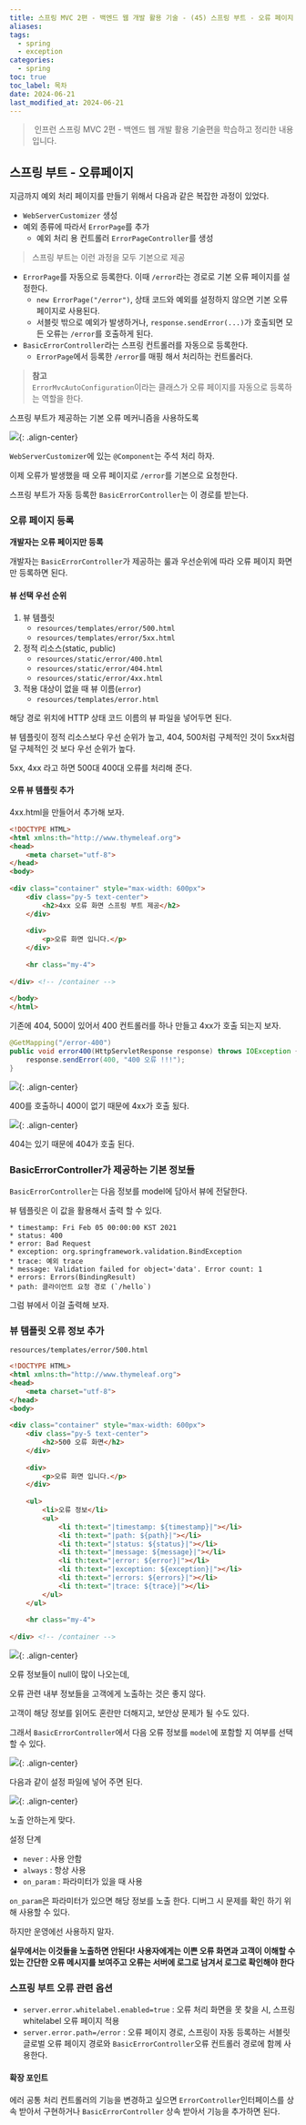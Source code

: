 ```yaml
---
title: 스프링 MVC 2편 - 백엔드 웹 개발 활용 기술 - (45) 스프링 부트 - 오류 페이지
aliases: 
tags:
  - spring
  - exception
categories:
  - spring
toc: true
toc_label: 목차
date: 2024-06-21
last_modified_at: 2024-06-21
---
```


>  인프런 스프링 MVC 2편 - 백엔드 웹 개발 활용 기술편을 학습하고 정리한 내용 입니다.

## 스프링 부트 - 오류페이지 

지금까지 예외 처리 페이지를 만들기 위해서 다음과 같은 복잡한 과정이 있었다.

- `WebServerCustomizer` 생성
- 예외 종류에 따라서 `ErrorPage`를 추가
	- 예외 처리 용 컨트롤러 `ErrorPageController`를 생성

> 스프링 부트는 이런 과정을 모두 기본으로 제공

- `ErrorPage`를 자동으로 등록한다. 이때 `/error`라는 경로로 기본 오류 페이지를 설정한다.
	- `new ErrorPage("/error")`, 상태 코드와 예외를 설정하지 않으면 기본 오류 페이지로 사용된다.
	- 서블릿 밖으로 예외가 발생하거나, `response.sendError(...)`가 호출되면 모든 오류는 `/error`를 호출하게 된다.
- `BasicErrorController`라는 스프링 컨트롤러를 자동으로 등록한다.
	- `ErrorPage`에서 등록한 `/error`를 매핑 해서 처리하는 컨트롤러다.

> **참고**<br>`ErrorMvcAutoConfiguration`이라는 클래스가 오류 페이지를 자동으로 등록하는 역할을 한다.


스프링 부트가 제공하는 기본 오류 메커니즘을 사용하도록 

![](https://i.imgur.com/AXiEdah.png){: .align-center}

`WebServerCustomizer`에 있는 `@Component`는 주석 처리 하자.

이제 오류가 발생했을 때 오류 페이지로 `/error`를 기본으로 요청한다.

스프링 부트가 자동 등록한 `BasicErrorController`는 이 경로를 받는다.


### 오류 페이지 등록

**개발자는 오류 페이지만 등록**

개발자는 `BasicErrorController`가 제공하는 룰과 우선순위에 따라 오류 페이지 화면만 등록하면 된다.

#### 뷰 선택 우선 순위

1. 뷰 템플릿
	- `resources/templates/error/500.html`
	- `resources/templates/error/5xx.html`
2. 정적 리소스(static, public)
	- `resources/static/error/400.html`
	- `resources/static/error/404.html`
	- `resources/static/error/4xx.html`
3. 적용 대상이 없을 때 뷰 이름(`error`)
	- `resources/templates/error.html`


해당 경로 위치에 HTTP 상태 코드 이름의 뷰 파일을 넣어두면 된다.

뷰 템플릿이 정적 리소스보다 우선 순위가 높고, 404, 500처럼 구체적인 것이 5xx처럼 덜 구체적인 것 보다 우선 순위가 높다.

5xx, 4xx 라고 하면 500대 400대 오류를 처리해 준다.

#### 오류 뷰 템플릿 추가

4xx.html을 만들어서 추가해 보자.


```html
<!DOCTYPE HTML>  
<html xmlns:th="http://www.thymeleaf.org">  
<head>  
    <meta charset="utf-8">  
</head>  
<body>  
  
<div class="container" style="max-width: 600px">  
    <div class="py-5 text-center">  
        <h2>4xx 오류 화면 스프링 부트 제공</h2>  
    </div>  
  
    <div>  
        <p>오류 화면 입니다.</p>  
    </div>  
  
    <hr class="my-4">  
  
</div> <!-- /container -->  
  
</body>  
</html>
```

기존에 404, 500이 있어서 400 컨트롤러를 하나 만들고 4xx가 호출 되는지 보자.


```java
@GetMapping("/error-400")  
public void error400(HttpServletResponse response) throws IOException {  
    response.sendError(400, "400 오류 !!!");  
}
```

![](https://i.imgur.com/ftlAoaY.png){: .align-center}

400를 호출하니 400이 없기 때문에 4xx가 호출 됬다.

![](https://i.imgur.com/iIkYpAT.png){: .align-center}

404는 있기 때문에 404가 호출 된다.




### BasicErrorController가 제공하는 기본 정보들

`BasicErrorController`는 다음 정보를 model에 담아서 뷰에 전달한다.

뷰 템플릿은 이 값을 활용해서 출력 할 수 있다.

```
* timestamp: Fri Feb 05 00:00:00 KST 2021 
* status: 400 
* error: Bad Request 
* exception: org.springframework.validation.BindException 
* trace: 예외 trace 
* message: Validation failed for object='data'. Error count: 1 
* errors: Errors(BindingResult) 
* path: 클라이언트 요청 경로 (`/hello`)
```

그럼 뷰에서 이걸 출력해 보자.

### 뷰 템플릿 오류 정보 추가

`resources/templates/error/500.html`

```html
<!DOCTYPE HTML>  
<html xmlns:th="http://www.thymeleaf.org">  
<head>  
    <meta charset="utf-8">  
</head>  
<body>  
  
<div class="container" style="max-width: 600px">  
    <div class="py-5 text-center">  
        <h2>500 오류 화면</h2>  
    </div>  
  
    <div>  
        <p>오류 화면 입니다.</p>  
    </div>  
  
    <ul>  
        <li>오류 정보</li>  
        <ul>  
            <li th:text="|timestamp: ${timestamp}|"></li>  
            <li th:text="|path: ${path}|"></li>  
            <li th:text="|status: ${status}|"></li>  
            <li th:text="|message: ${message}|"></li>  
            <li th:text="|error: ${error}|"></li>  
            <li th:text="|exception: ${exception}|"></li>  
            <li th:text="|errors: ${errors}|"></li>  
            <li th:text="|trace: ${trace}|"></li>  
        </ul>  
    </ul>  
  
    <hr class="my-4">  
  
</div> <!-- /container -->
```

![](https://i.imgur.com/9iENDuY.png){: .align-center}

오류 정보들이 null이 많이 나오는데, 

오류 관련 내부 정보들을 고객에게 노출하는 것은 좋지 않다.

고객이 해당 정보를 읽어도 혼란만 더해지고, 보안상 문제가 될 수도 있다.

그래서 `BasicErrorController`에서 다음 오류 정보를 `model`에 포함할 지 여부를 선택할 수 있다.


![](https://i.imgur.com/5HJLKD9.png){: .align-center}

다음과 같이 설정 파일에 넣어 주면 된다.


![](https://i.imgur.com/aRUarlZ.png){: .align-center}

노출 안하는게 맞다.



설정 단계 
- `never` : 사용 안함
- `always` : 항상 사용
- `on_param` : 파라미터가 있을 때 사용

`on_param`은 파라미터가 있으면 해당 정보를 노출 한다. 디버그 시 문제를 확인 하기 위해 사용할 수 있다.

하지만 운영에선 사용하지 말자.

**실무에서는 이것들을 노출하면 안된다! 사용자에게는 이쁜 오류 화면과 고객이 이해할 수 있는 간단한 오류 메시지를 보여주고 오류는 서버에 로그로 남겨서 로그로 확인해야 한다**

### 스프링 부트 오류 관련 옵션

- `server.error.whitelabel.enabled=true` : 오류 처리 화면을 못 찾을 시, 스프링 whitelabel 오류 페이지 적용
- `server.error.path=/error` : 오류 페이지 경로, 스프링이 자동 등록하는 서블릿 글로벌 오류 페이지 경로와 `BasicErrorController`오류 컨트롤러 경로에 함께 사용한다.

#### 확장 포인트

에러 공통 처리 컨트롤러의 기능을 변경하고 싶으면 `ErrorController`인터페이스를 상속 받아서 구현하거나 `BasicErrorController` 상속 받아서 기능을 추가하면 된다.